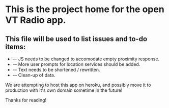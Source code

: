 <h1>This is the project home for the open VT Radio app.</h1>

<h2>This file will be used to list issues and to-do items:</h2>

<ul>
	<li>-- JS needs to be changed to accomodate empty proximity response.</li>
	<li>-- More user prompts for location services should be added.</li>
	<li>-- Text needs to be shortened / rewritten.</li>
	<li>-- Clean-up of data.</li>
</ul>

We are attempting to host this app on heroku, and possibly move it to production with it's own domain sometime in the future!

Thanks for reading!